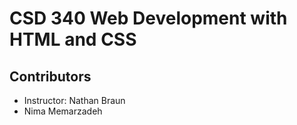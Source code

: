 # CSD 340 Web Development with HTML and CSS

## Contributors
- Instructor: Nathan Braun
- Nima Memarzadeh